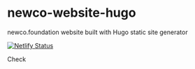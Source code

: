 # newco-website-hugo
newco.foundation website built with Hugo static site generator

[![Netlify Status](https://api.netlify.com/api/v1/badges/eb482406-a9c2-4edf-898f-ba1ba8a29dcb/deploy-status)](https://app.netlify.com/sites/rcmakes/deploys)

Check
